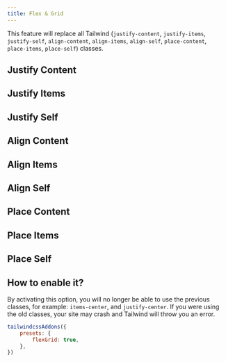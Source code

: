 ```yaml
---
title: Flex & Grid
---
```


<script>
	import UtilsTable from '$lib/UtilsTable.svelte'
	import { getUtilities } from '$utils/tailwind.js'
	import { plugin as flexGrid } from 'tailwindcss-addons/src/presets/flexGrid.cjs'
	const utilities = getUtilities(flexGrid.handler)

	const justifyContent = getUtilsOfASpesificClass('.jc')
	const justifyItems = getUtilsOfASpesificClass('.ji')
	const justifySelf = getUtilsOfASpesificClass('.js')
	const alignContent = getUtilsOfASpesificClass('.ac')
	const alignItems = getUtilsOfASpesificClass('.ai')
	const alignSelf = getUtilsOfASpesificClass('.as')
	const placeContent = getUtilsOfASpesificClass('.pc')
	const placeItems = getUtilsOfASpesificClass('.pi')
	const placeSelf = getUtilsOfASpesificClass('.ps')

	function getUtilsOfASpesificClass(classStartsWith) {
		const utils = Object.entries(utilities).filter(util => {
			const className = util[0]
			return className.startsWith(classStartsWith)
		})
		return Object.fromEntries(utils)
	}
</script>

This feature will replace all Tailwind (`justify-content`, `justify-items`, `justify-self`, `align-content`, `align-items`, `align-self`, `place-content`, `place-items`, `place-self`) classes.

## Justify Content

<UtilsTable utilities={justifyContent} />

## Justify Items

<UtilsTable utilities={justifyItems} />

## Justify Self

<UtilsTable utilities={justifySelf} />

## Align Content

<UtilsTable utilities={alignContent} />

## Align Items

<UtilsTable utilities={alignItems} />

## Align Self

<UtilsTable utilities={alignSelf} />

## Place Content

<UtilsTable utilities={placeContent} />

## Place Items

<UtilsTable utilities={placeItems} />

## Place Self

<UtilsTable utilities={placeSelf} />

## How to enable it?

By activating this option, you will no longer be able to use the previous classes, for example: `items-center`, and `justify-center`. If you were using the old classes, your site may crash and Tailwind will throw you an error.

```js
tailwindcssAddons({
    presets: {
        flexGrid: true,
    },
})
```
